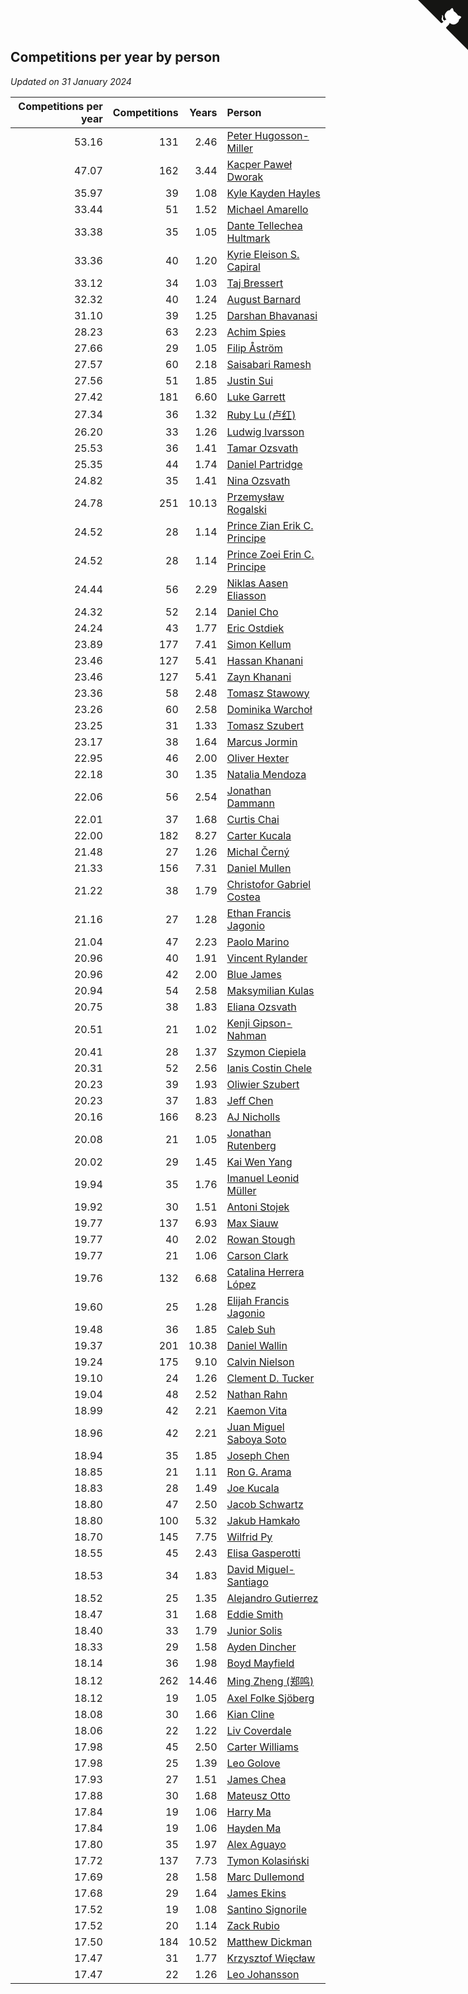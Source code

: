 ## Competitions per year by person

*Updated on 31 January 2024*

| Competitions per year | Competitions | Years | Person |
| ---: | ---: | ---: | :--- |
| 53.16 | 131 | 2.46 | [Peter Hugosson-Miller](https://www.worldcubeassociation.org/persons/2021HUGO01) |
| 47.07 | 162 | 3.44 | [Kacper Paweł Dworak](https://www.worldcubeassociation.org/persons/2020DWOR01) |
| 35.97 | 39 | 1.08 | [Kyle Kayden Hayles](https://www.worldcubeassociation.org/persons/2022HAYL02) |
| 33.44 | 51 | 1.52 | [Michael Amarello](https://www.worldcubeassociation.org/persons/2022AMAR09) |
| 33.38 | 35 | 1.05 | [Dante Tellechea Hultmark](https://www.worldcubeassociation.org/persons/2023HULT01) |
| 33.36 | 40 | 1.20 | [Kyrie Eleison S. Capiral](https://www.worldcubeassociation.org/persons/2022CAPI02) |
| 33.12 | 34 | 1.03 | [Taj Bressert](https://www.worldcubeassociation.org/persons/2023BRES01) |
| 32.32 | 40 | 1.24 | [August Barnard](https://www.worldcubeassociation.org/persons/2022BARN21) |
| 31.10 | 39 | 1.25 | [Darshan Bhavanasi](https://www.worldcubeassociation.org/persons/2022BHAV01) |
| 28.23 | 63 | 2.23 | [Achim Spies](https://www.worldcubeassociation.org/persons/2021SPIE01) |
| 27.66 | 29 | 1.05 | [Filip Åström](https://www.worldcubeassociation.org/persons/2023ASTR01) |
| 27.57 | 60 | 2.18 | [Saisabari Ramesh](https://www.worldcubeassociation.org/persons/2021RAME01) |
| 27.56 | 51 | 1.85 | [Justin Sui](https://www.worldcubeassociation.org/persons/2022SUIJ01) |
| 27.42 | 181 | 6.60 | [Luke Garrett](https://www.worldcubeassociation.org/persons/2017GARR05) |
| 27.34 | 36 | 1.32 | [Ruby Lu (卢红)](https://www.worldcubeassociation.org/persons/2022LURU01) |
| 26.20 | 33 | 1.26 | [Ludwig Ivarsson](https://www.worldcubeassociation.org/persons/2022IVAR01) |
| 25.53 | 36 | 1.41 | [Tamar Ozsvath](https://www.worldcubeassociation.org/persons/2022OZSV04) |
| 25.35 | 44 | 1.74 | [Daniel Partridge](https://www.worldcubeassociation.org/persons/2022PART02) |
| 24.82 | 35 | 1.41 | [Nina Ozsvath](https://www.worldcubeassociation.org/persons/2022OZSV03) |
| 24.78 | 251 | 10.13 | [Przemysław Rogalski](https://www.worldcubeassociation.org/persons/2013ROGA02) |
| 24.52 | 28 | 1.14 | [Prince Zian Erik C. Principe](https://www.worldcubeassociation.org/persons/2022PRIN08) |
| 24.52 | 28 | 1.14 | [Prince Zoei Erin C. Principe](https://www.worldcubeassociation.org/persons/2022PRIN09) |
| 24.44 | 56 | 2.29 | [Niklas Aasen Eliasson](https://www.worldcubeassociation.org/persons/2021ELIA01) |
| 24.32 | 52 | 2.14 | [Daniel Cho](https://www.worldcubeassociation.org/persons/2021CHOD01) |
| 24.24 | 43 | 1.77 | [Eric Ostdiek](https://www.worldcubeassociation.org/persons/2022OSTD01) |
| 23.89 | 177 | 7.41 | [Simon Kellum](https://www.worldcubeassociation.org/persons/2016KELL12) |
| 23.46 | 127 | 5.41 | [Hassan Khanani](https://www.worldcubeassociation.org/persons/2018KHAN26) |
| 23.46 | 127 | 5.41 | [Zayn Khanani](https://www.worldcubeassociation.org/persons/2018KHAN28) |
| 23.36 | 58 | 2.48 | [Tomasz Stawowy](https://www.worldcubeassociation.org/persons/2021STAW01) |
| 23.26 | 60 | 2.58 | [Dominika Warchoł](https://www.worldcubeassociation.org/persons/2021WARC01) |
| 23.25 | 31 | 1.33 | [Tomasz Szubert](https://www.worldcubeassociation.org/persons/2022SZUB02) |
| 23.17 | 38 | 1.64 | [Marcus Jormin](https://www.worldcubeassociation.org/persons/2022JORM01) |
| 22.95 | 46 | 2.00 | [Oliver Hexter](https://www.worldcubeassociation.org/persons/2022HEXT01) |
| 22.18 | 30 | 1.35 | [Natalia Mendoza](https://www.worldcubeassociation.org/persons/2022MEND24) |
| 22.06 | 56 | 2.54 | [Jonathan Dammann](https://www.worldcubeassociation.org/persons/2021DAMM01) |
| 22.01 | 37 | 1.68 | [Curtis Chai](https://www.worldcubeassociation.org/persons/2022CHAI02) |
| 22.00 | 182 | 8.27 | [Carter Kucala](https://www.worldcubeassociation.org/persons/2015KUCA01) |
| 21.48 | 27 | 1.26 | [Michal Černý](https://www.worldcubeassociation.org/persons/2022CERN03) |
| 21.33 | 156 | 7.31 | [Daniel Mullen](https://www.worldcubeassociation.org/persons/2016MULL04) |
| 21.22 | 38 | 1.79 | [Christofor Gabriel Costea](https://www.worldcubeassociation.org/persons/2022COST03) |
| 21.16 | 27 | 1.28 | [Ethan Francis Jagonio](https://www.worldcubeassociation.org/persons/2022JAGO03) |
| 21.04 | 47 | 2.23 | [Paolo Marino](https://www.worldcubeassociation.org/persons/2021MARI04) |
| 20.96 | 40 | 1.91 | [Vincent Rylander](https://www.worldcubeassociation.org/persons/2022RYLA01) |
| 20.96 | 42 | 2.00 | [Blue James](https://www.worldcubeassociation.org/persons/2022JAME01) |
| 20.94 | 54 | 2.58 | [Maksymilian Kulas](https://www.worldcubeassociation.org/persons/2021KULA02) |
| 20.75 | 38 | 1.83 | [Eliana Ozsvath](https://www.worldcubeassociation.org/persons/2022OZSV01) |
| 20.51 | 21 | 1.02 | [Kenji Gipson-Nahman](https://www.worldcubeassociation.org/persons/2023GIPS01) |
| 20.41 | 28 | 1.37 | [Szymon Ciepiela](https://www.worldcubeassociation.org/persons/2022CIEP01) |
| 20.31 | 52 | 2.56 | [Ianis Costin Chele](https://www.worldcubeassociation.org/persons/2021CHEL01) |
| 20.23 | 39 | 1.93 | [Oliwier Szubert](https://www.worldcubeassociation.org/persons/2022SZUB01) |
| 20.23 | 37 | 1.83 | [Jeff Chen](https://www.worldcubeassociation.org/persons/2022CHEN19) |
| 20.16 | 166 | 8.23 | [AJ Nicholls](https://www.worldcubeassociation.org/persons/2015NICH04) |
| 20.08 | 21 | 1.05 | [Jonathan Rutenberg](https://www.worldcubeassociation.org/persons/2023RUTE01) |
| 20.02 | 29 | 1.45 | [Kai Wen Yang](https://www.worldcubeassociation.org/persons/2022YANG19) |
| 19.94 | 35 | 1.76 | [Imanuel Leonid Müller](https://www.worldcubeassociation.org/persons/2022MULL02) |
| 19.92 | 30 | 1.51 | [Antoni Stojek](https://www.worldcubeassociation.org/persons/2022STOJ03) |
| 19.77 | 137 | 6.93 | [Max Siauw](https://www.worldcubeassociation.org/persons/2017SIAU02) |
| 19.77 | 40 | 2.02 | [Rowan Stough](https://www.worldcubeassociation.org/persons/2022STOU01) |
| 19.77 | 21 | 1.06 | [Carson Clark](https://www.worldcubeassociation.org/persons/2023CLAR02) |
| 19.76 | 132 | 6.68 | [Catalina Herrera López](https://www.worldcubeassociation.org/persons/2017LOPE31) |
| 19.60 | 25 | 1.28 | [Elijah Francis Jagonio](https://www.worldcubeassociation.org/persons/2022JAGO02) |
| 19.48 | 36 | 1.85 | [Caleb Suh](https://www.worldcubeassociation.org/persons/2022SUHC01) |
| 19.37 | 201 | 10.38 | [Daniel Wallin](https://www.worldcubeassociation.org/persons/2013WALL03) |
| 19.24 | 175 | 9.10 | [Calvin Nielson](https://www.worldcubeassociation.org/persons/2014NIEL03) |
| 19.10 | 24 | 1.26 | [Clement D. Tucker](https://www.worldcubeassociation.org/persons/2022TUCK09) |
| 19.04 | 48 | 2.52 | [Nathan Rahn](https://www.worldcubeassociation.org/persons/2021RAHN01) |
| 18.99 | 42 | 2.21 | [Kaemon Vita](https://www.worldcubeassociation.org/persons/2021VITA01) |
| 18.96 | 42 | 2.21 | [Juan Miguel Saboya Soto](https://www.worldcubeassociation.org/persons/2021SOTO01) |
| 18.94 | 35 | 1.85 | [Joseph Chen](https://www.worldcubeassociation.org/persons/2022CHEN16) |
| 18.85 | 21 | 1.11 | [Ron G. Arama](https://www.worldcubeassociation.org/persons/2022ARAM01) |
| 18.83 | 28 | 1.49 | [Joe Kucala](https://www.worldcubeassociation.org/persons/2022KUCA01) |
| 18.80 | 47 | 2.50 | [Jacob Schwartz](https://www.worldcubeassociation.org/persons/2021SCHW01) |
| 18.80 | 100 | 5.32 | [Jakub Hamkało](https://www.worldcubeassociation.org/persons/2018HAMK01) |
| 18.70 | 145 | 7.75 | [Wilfrid Py](https://www.worldcubeassociation.org/persons/2016PYWI01) |
| 18.55 | 45 | 2.43 | [Elisa Gasperotti](https://www.worldcubeassociation.org/persons/2021GASP01) |
| 18.53 | 34 | 1.83 | [David Miguel-Santiago](https://www.worldcubeassociation.org/persons/2022MIGU02) |
| 18.52 | 25 | 1.35 | [Alejandro Gutierrez](https://www.worldcubeassociation.org/persons/2022GUTI09) |
| 18.47 | 31 | 1.68 | [Eddie Smith](https://www.worldcubeassociation.org/persons/2022SMIT20) |
| 18.40 | 33 | 1.79 | [Junior Solis](https://www.worldcubeassociation.org/persons/2022SOLI03) |
| 18.33 | 29 | 1.58 | [Ayden Dincher](https://www.worldcubeassociation.org/persons/2022DINC01) |
| 18.14 | 36 | 1.98 | [Boyd Mayfield](https://www.worldcubeassociation.org/persons/2022MAYF01) |
| 18.12 | 262 | 14.46 | [Ming Zheng (郑鸣)](https://www.worldcubeassociation.org/persons/2009ZHEN11) |
| 18.12 | 19 | 1.05 | [Axel Folke Sjöberg](https://www.worldcubeassociation.org/persons/2023SJOB01) |
| 18.08 | 30 | 1.66 | [Kian Cline](https://www.worldcubeassociation.org/persons/2022CLIN01) |
| 18.06 | 22 | 1.22 | [Liv Coverdale](https://www.worldcubeassociation.org/persons/2022COVE02) |
| 17.98 | 45 | 2.50 | [Carter Williams](https://www.worldcubeassociation.org/persons/2021WILL06) |
| 17.98 | 25 | 1.39 | [Leo Golove](https://www.worldcubeassociation.org/persons/2022GOLO02) |
| 17.93 | 27 | 1.51 | [James Chea](https://www.worldcubeassociation.org/persons/2022CHEA05) |
| 17.88 | 30 | 1.68 | [Mateusz Otto](https://www.worldcubeassociation.org/persons/2022OTTO01) |
| 17.84 | 19 | 1.06 | [Harry Ma](https://www.worldcubeassociation.org/persons/2023MAHA01) |
| 17.84 | 19 | 1.06 | [Hayden Ma](https://www.worldcubeassociation.org/persons/2023MAHA02) |
| 17.80 | 35 | 1.97 | [Alex Aguayo](https://www.worldcubeassociation.org/persons/2022AGUA01) |
| 17.72 | 137 | 7.73 | [Tymon Kolasiński](https://www.worldcubeassociation.org/persons/2016KOLA02) |
| 17.69 | 28 | 1.58 | [Marc Dullemond](https://www.worldcubeassociation.org/persons/2022DULL01) |
| 17.68 | 29 | 1.64 | [James Ekins](https://www.worldcubeassociation.org/persons/2022EKIN01) |
| 17.52 | 19 | 1.08 | [Santino Signorile](https://www.worldcubeassociation.org/persons/2022SIGN01) |
| 17.52 | 20 | 1.14 | [Zack Rubio](https://www.worldcubeassociation.org/persons/2022RUBI10) |
| 17.50 | 184 | 10.52 | [Matthew Dickman](https://www.worldcubeassociation.org/persons/2013DICK01) |
| 17.47 | 31 | 1.77 | [Krzysztof Więcław](https://www.worldcubeassociation.org/persons/2022WIEC01) |
| 17.47 | 22 | 1.26 | [Leo Johansson](https://www.worldcubeassociation.org/persons/2022JOHA08) |


<a href="https://github.com/jonatanklosko/wca_statistics" class="github-corner" aria-label="View source on Github"><svg width="80" height="80" viewBox="0 0 250 250" style="fill:#151513; color:#fff; position: absolute; top: 0; border: 0; right: 0;" aria-hidden="true"><path d="M0,0 L115,115 L130,115 L142,142 L250,250 L250,0 Z"></path><path d="M128.3,109.0 C113.8,99.7 119.0,89.6 119.0,89.6 C122.0,82.7 120.5,78.6 120.5,78.6 C119.2,72.0 123.4,76.3 123.4,76.3 C127.3,80.9 125.5,87.3 125.5,87.3 C122.9,97.6 130.6,101.9 134.4,103.2" fill="currentColor" style="transform-origin: 130px 106px;" class="octo-arm"></path><path d="M115.0,115.0 C114.9,115.1 118.7,116.5 119.8,115.4 L133.7,101.6 C136.9,99.2 139.9,98.4 142.2,98.6 C133.8,88.0 127.5,74.4 143.8,58.0 C148.5,53.4 154.0,51.2 159.7,51.0 C160.3,49.4 163.2,43.6 171.4,40.1 C171.4,40.1 176.1,42.5 178.8,56.2 C183.1,58.6 187.2,61.8 190.9,65.4 C194.5,69.0 197.7,73.2 200.1,77.6 C213.8,80.2 216.3,84.9 216.3,84.9 C212.7,93.1 206.9,96.0 205.4,96.6 C205.1,102.4 203.0,107.8 198.3,112.5 C181.9,128.9 168.3,122.5 157.7,114.1 C157.9,116.9 156.7,120.9 152.7,124.9 L141.0,136.5 C139.8,137.7 141.6,141.9 141.8,141.8 Z" fill="currentColor" class="octo-body"></path></svg></a><style>.github-corner:hover .octo-arm{animation:octocat-wave 560ms ease-in-out}@keyframes octocat-wave{0%,100%{transform:rotate(0)}20%,60%{transform:rotate(-25deg)}40%,80%{transform:rotate(10deg)}}@media (max-width:500px){.github-corner:hover .octo-arm{animation:none}.github-corner .octo-arm{animation:octocat-wave 560ms ease-in-out}}</style>

